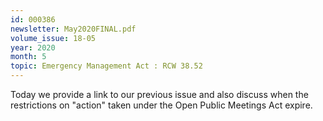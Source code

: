 ```yaml
---
id: 000386
newsletter: May2020FINAL.pdf
volume_issue: 18-05
year: 2020
month: 5
topic: Emergency Management Act : RCW 38.52
---
```


Today we provide a link to our previous issue and also discuss when the restrictions on "action" taken under the Open Public Meetings Act expire.